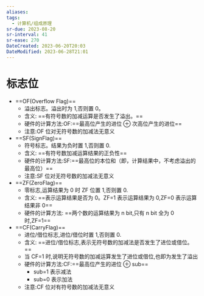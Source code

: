 ```yaml
---
aliases: 
tags:
  - 计算机/组成原理
sr-due: 2023-08-20
sr-interval: 41
sr-ease: 270
DateCreated: 2023-06-20T20:03
DateModified: 2023-06-28T21:01
---
```

# 标志位

- ==OF(Overflow Flag)==
	- 溢出标志。溢出时为 1,否则置 0。
	- 含义: ==有符号数的加减运算是否发生了溢出。==
	- 硬件的计算方法:OF:==最高位产生的进位 $\oplus$ 次高位产生的进位==
	- 注意:OF 位对无符号数的加减法无意义
- ==SF(SignFlag)==
	- 符号标志。结果为负时置 1,否则置 0.
	- 含义: ==有符号数加减运算结果的正负性==
	- 硬件的计算方法:SF:==最高位的本位和（即，计算结果中，不考虑溢出的最高位）==
	- 注意:SF 位对无符号数的加减法无意义
- ==ZF(ZeroFlag)==
	- 零标志,运算结果为 0 时 ZF 位置 1,否则置 0.
	- 含义: ==表示运算结果是否为 0。ZF=1 表示运算结果为 0,ZF=0 表示运算结果非 0==
	- 硬件的计算方法: ==两个数的运算结果为 n bit,只有 n bit 全为 0 时,ZF=1==
- ==CF(CarryFlag)==
	- 进位/借位标志,进位/借位时置 1,否则置 0.
	- 含义: ==进位/借位标志,表示无符号数的加减法是否发生了进位或借位。==
	- 当 CF=1 时,说明无符号数的加减运算发生了进位或借位,也即为发生了溢出
	- 硬件的计算方法:CF:==最高位产生的进位 $\oplus$ sub==
		- sub=1 表示减法
		- sub=0 表示加法
	- 注意:CF 位对有符号数的加减法无意义
<!--SR:!2023-08-09,32,270!2023-07-24,16,250!2023-08-14,21,230!2023-07-25,17,250!2023-08-12,35,270!2023-08-18,25,251!2023-07-19,8,251!2023-07-20,9,251!2023-08-21,32,271!2023-07-21,10,271!2023-08-22,29,251!2023-07-17,6,251-->
